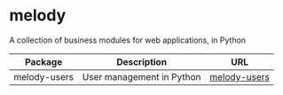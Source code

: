 # melody
A collection of business modules for web applications, in Python

| Package | Description | URL |
| ------- | ----------- | --- |
| melody-users | User management in Python | [melody-users](https://github.com/luozhouyang/melody-users) |
